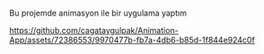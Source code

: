 Bu projemde animasyon ile bir uygulama yaptım

https://github.com/cagataygulpak/Animation-App/assets/72386553/9970477b-fb7a-4db6-b85d-1f844e924c0f


